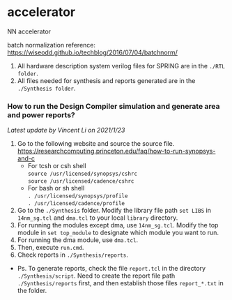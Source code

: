 # accelerator
NN accelerator

batch normalization reference: https://wiseodd.github.io/techblog/2016/07/04/batchnorm/


1. All hardware description system verilog files for SPRING are in the `./RTL folder`.
2. All files needed for synthesis and reports generated are in the `./Synthesis folder`.

### How to run the Design Compiler simulation and generate area and power reports?
*Latest update by Vincent Li on 2021/1/23*

1. Go to the following website and source the source file. <https://researchcomputing.princeton.edu/faq/how-to-run-synopsys-and-c>
   * For tcsh or csh shell  
    `source /usr/licensed/synopsys/cshrc`  
    `source /usr/licensed/cadence/cshrc`  
   * For bash or sh shell  
    `. /usr/licensed/synopsys/profile`  
    `. /usr/licensed/cadence/profile`
2. Go to the `./Synthesis` folder. Modify the library file path `set LIBS` in `14nm_sg.tcl` and `dma.tcl` to your local `library` directory.
3. For running the modules except dma, use `14nm_sg.tcl`. Modify the top module in `set top_module` to designate which module you want to run.
4. For running the dma module, use `dma.tcl`.
5. Then, execute `run.cmd`.  
6. Check reports in `./Synthesis/reports`.

* Ps. To generate reports, check the file `report.tcl` in the directory `./Synthesis/script`. Need to create the report file path `./Synthesis/reports` first, and then establish those files `report_*.txt` in the folder.

